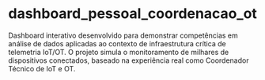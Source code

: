 # dashboard_pessoal_coordenacao_ot
Dashboard interativo desenvolvido para demonstrar competências em análise de dados aplicadas ao contexto de infraestrutura crítica de telemetria IoT/OT. O projeto simula o monitoramento de milhares de dispositivos conectados, baseado na experiência real como Coordenador Técnico de IoT e OT.
